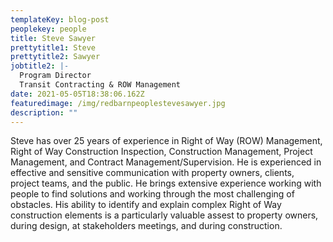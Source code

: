 ```yaml
---
templateKey: blog-post
peoplekey: people
title: Steve Sawyer
prettytitle1: Steve
prettytitle2: Sawyer
jobtitle2: |-
  Program Director
  Transit Contracting & ROW Management
date: 2021-05-05T18:38:06.162Z
featuredimage: /img/redbarnpeoplestevesawyer.jpg
description: ""
---
```

Steve has over 25 years of experience in Right of Way (ROW) Management, Right of Way Construction Inspection, Construction Management, Project Management, and Contract Management/Supervision.  He is experienced in effective and sensitive communication with property owners, clients, project teams, and the public.  He brings extensive experience working with people to find solutions and working through the most challenging of obstacles.  His ability to identify and explain complex Right of Way construction elements is a particularly valuable assest to property owners, during design, at stakeholders meetings, and during construction.